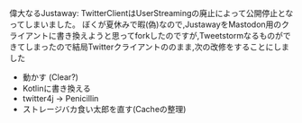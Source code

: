 偉大なるJustaway: TwitterClientはUserStreamingの廃止によって公開停止となってしまいました。
ぼくが夏休みで暇(偽)なので,JustawayをMastodon用のクライアントに書き換えようと思ってforkしたのですが,Tweetstormなるものができてしまったので結局Twitterクライアントののまま,次の改修をすることにしました
* 動かす (Clear?)
* Kotlinに書き換える
* twitter4j -> Penicillin
* ストレージバカ食い太郎を直す(Cacheの整理)
